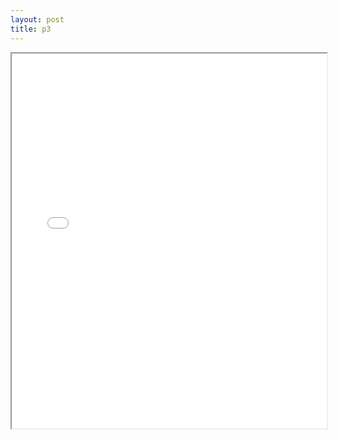 ```yaml
---
layout: post
title: p3
---
```


<div class="pdf-container">
<iframe src="/ea/assets/pdfs/pub.n.ins/p3.pdf" height="600" width="100%" allowFullScreen="true"></iframe>
</div>

